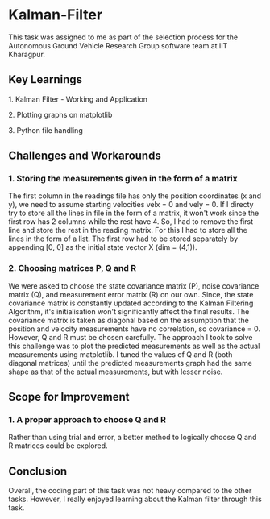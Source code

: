 # Kalman-Filter
This task was assigned to me as part of the selection process for the Autonomous Ground Vehicle Research Group software team at IIT Kharagpur.
## Key Learnings
<p> 1. Kalman Filter - Working and Application </p>
<p> 2. Plotting graphs on matplotlib </p>
<p> 3. Python file handling </p>

## Challenges and Workarounds
### 1. Storing the measurements given in the form of a matrix
The first column in the readings file has only the position coordinates (x and y), we need to assume starting velocities velx = 0 and vely = 0. 
If I directy try to store all the lines in file in the form of a matrix, it won't work since the first row has 2 columns while the rest have 4.
So, I had to remove the first line and store the rest in the reading matrix. For this I had to store all the lines in the form of a list. 
The first row had to be stored separately by appending [0, 0] as the initial state vector X (dim = (4,1)).
### 2. Choosing matrices P, Q and R
We were asked to choose the state covariance matrix (P), noise covariance matrix (Q), and measurement error matrix (R) on our own. 
Since, the state covariance matrix is constantly updated according to the Kalman Filtering Algorithm, it's initialisation won't significantly affect the final results. 
The covariance matrix is taken as diagonal based on the assumption that the position and velocity measurements have no correlation, so covariance = 0. 
However, Q and R must be chosen carefully. The approach I took to solve this challenge was to plot the predicted measurements as well as the actual measurements using matplotlib. 
I tuned the values of Q and R (both diagonal matrices) until the predicted measurements graph had the same shape as that of the actual measurements, but with lesser noise. 

## Scope for Improvement
### 1. A proper approach to choose Q and R 
Rather than using trial and error, a better method to logically choose Q and R matrices could be explored.
## Conclusion
Overall, the coding part of this task was not heavy compared to the other tasks. However, I really enjoyed learning about the Kalman filter through this task.
